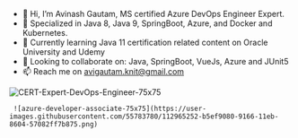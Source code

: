 - 👋 Hi, I’m Avinash Gautam, MS certified Azure DevOps Engineer Expert.
- 👀 Specialized in Java 8, Java 9, SpringBoot, Azure, and Docker and Kubernetes.
- 🌱 Currently learning Java 11 certification related content on Oracle University and Udemy
- 💞️ Looking to collaborate on: Java, SpringBoot, VueJs, Azure and JUnit5
- 📫 Reach me on avigautam.knit@gmail.com

![CERT-Expert-DevOps-Engineer-75x75](https://user-images.githubusercontent.com/55783780/147728961-0e8d25b4-8a39-46cb-bb03-cf0f76cbd3a2.png)

     ![azure-developer-associate-75x75](https://user-images.githubusercontent.com/55783780/112965252-b5ef9080-9166-11eb-8604-57082ff7b875.png)

<!---
avigautam/avigautam is a ✨ special ✨ repository because its `README.md` (this file) appears on your GitHub profile.
You can click the Preview link to take a look at your changes.
--->
